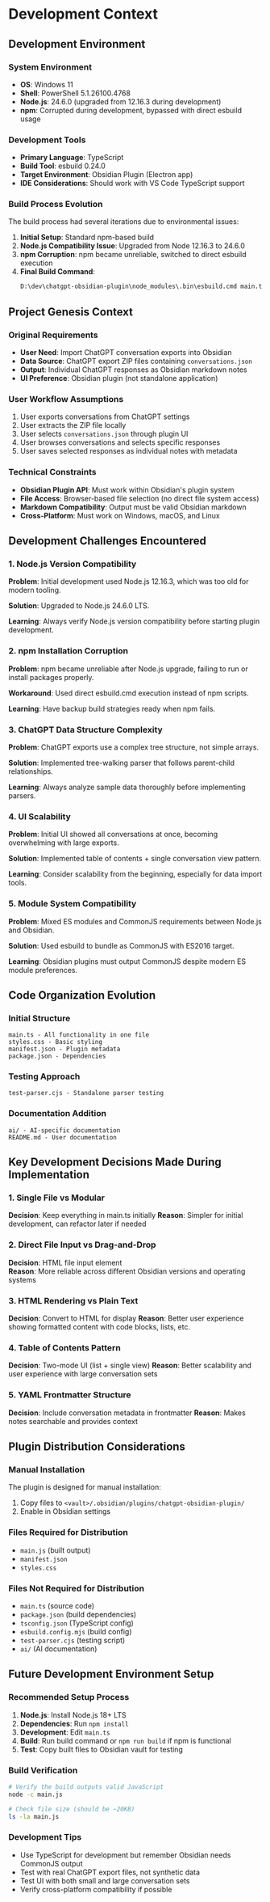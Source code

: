 # Development Context

## Development Environment

### System Environment
- **OS**: Windows 11
- **Shell**: PowerShell 5.1.26100.4768
- **Node.js**: 24.6.0 (upgraded from 12.16.3 during development)
- **npm**: Corrupted during development, bypassed with direct esbuild usage

### Development Tools
- **Primary Language**: TypeScript
- **Build Tool**: esbuild 0.24.0
- **Target Environment**: Obsidian Plugin (Electron app)
- **IDE Considerations**: Should work with VS Code TypeScript support

### Build Process Evolution
The build process had several iterations due to environmental issues:

1. **Initial Setup**: Standard npm-based build
2. **Node.js Compatibility Issue**: Upgraded from Node 12.16.3 to 24.6.0  
3. **npm Corruption**: npm became unreliable, switched to direct esbuild execution
4. **Final Build Command**:
   ```bash
   D:\dev\chatgpt-obsidian-plugin\node_modules\.bin\esbuild.cmd main.ts --bundle --external:obsidian --outfile=main.js --format=cjs --target=es2016
   ```

## Project Genesis Context

### Original Requirements
- **User Need**: Import ChatGPT conversation exports into Obsidian
- **Data Source**: ChatGPT export ZIP files containing `conversations.json`
- **Output**: Individual ChatGPT responses as Obsidian markdown notes
- **UI Preference**: Obsidian plugin (not standalone application)

### User Workflow Assumptions
1. User exports conversations from ChatGPT settings
2. User extracts the ZIP file locally  
3. User selects `conversations.json` through plugin UI
4. User browses conversations and selects specific responses
5. User saves selected responses as individual notes with metadata

### Technical Constraints
- **Obsidian Plugin API**: Must work within Obsidian's plugin system
- **File Access**: Browser-based file selection (no direct file system access)
- **Markdown Compatibility**: Output must be valid Obsidian markdown
- **Cross-Platform**: Must work on Windows, macOS, and Linux

## Development Challenges Encountered

### 1. Node.js Version Compatibility
**Problem**: Initial development used Node.js 12.16.3, which was too old for modern tooling.

**Solution**: Upgraded to Node.js 24.6.0 LTS.

**Learning**: Always verify Node.js version compatibility before starting plugin development.

### 2. npm Installation Corruption
**Problem**: npm became unreliable after Node.js upgrade, failing to run or install packages properly.

**Workaround**: Used direct esbuild.cmd execution instead of npm scripts.

**Learning**: Have backup build strategies ready when npm fails.

### 3. ChatGPT Data Structure Complexity
**Problem**: ChatGPT exports use a complex tree structure, not simple arrays.

**Solution**: Implemented tree-walking parser that follows parent-child relationships.

**Learning**: Always analyze sample data thoroughly before implementing parsers.

### 4. UI Scalability
**Problem**: Initial UI showed all conversations at once, becoming overwhelming with large exports.

**Solution**: Implemented table of contents + single conversation view pattern.

**Learning**: Consider scalability from the beginning, especially for data import tools.

### 5. Module System Compatibility
**Problem**: Mixed ES modules and CommonJS requirements between Node.js and Obsidian.

**Solution**: Used esbuild to bundle as CommonJS with ES2016 target.

**Learning**: Obsidian plugins must output CommonJS despite modern ES module preferences.

## Code Organization Evolution

### Initial Structure
```
main.ts - All functionality in one file
styles.css - Basic styling
manifest.json - Plugin metadata
package.json - Dependencies
```

### Testing Approach
```
test-parser.cjs - Standalone parser testing
```

### Documentation Addition
```
ai/ - AI-specific documentation
README.md - User documentation
```

## Key Development Decisions Made During Implementation

### 1. Single File vs Modular
**Decision**: Keep everything in main.ts initially
**Reason**: Simpler for initial development, can refactor later if needed

### 2. Direct File Input vs Drag-and-Drop
**Decision**: HTML file input element  
**Reason**: More reliable across different Obsidian versions and operating systems

### 3. HTML Rendering vs Plain Text
**Decision**: Convert to HTML for display
**Reason**: Better user experience showing formatted content with code blocks, lists, etc.

### 4. Table of Contents Pattern
**Decision**: Two-mode UI (list + single view)
**Reason**: Better scalability and user experience with large conversation sets

### 5. YAML Frontmatter Structure
**Decision**: Include conversation metadata in frontmatter
**Reason**: Makes notes searchable and provides context

## Plugin Distribution Considerations

### Manual Installation
The plugin is designed for manual installation:
1. Copy files to `<vault>/.obsidian/plugins/chatgpt-obsidian-plugin/`
2. Enable in Obsidian settings

### Files Required for Distribution
- `main.js` (built output)
- `manifest.json`
- `styles.css`

### Files Not Required for Distribution
- `main.ts` (source code)
- `package.json` (build dependencies)
- `tsconfig.json` (TypeScript config)
- `esbuild.config.mjs` (build config)
- `test-parser.cjs` (testing script)
- `ai/` (AI documentation)

## Future Development Environment Setup

### Recommended Setup Process
1. **Node.js**: Install Node.js 18+ LTS
2. **Dependencies**: Run `npm install` 
3. **Development**: Edit `main.ts`
4. **Build**: Run build command or `npm run build` if npm is functional
5. **Test**: Copy built files to Obsidian vault for testing

### Build Verification
```bash
# Verify the build outputs valid JavaScript
node -c main.js

# Check file size (should be ~20KB)
ls -la main.js
```

### Development Tips
- Use TypeScript for development but remember Obsidian needs CommonJS output
- Test with real ChatGPT export files, not synthetic data
- Test UI with both small and large conversation sets
- Verify cross-platform compatibility if possible
